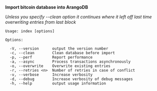**Import bitcoin database into ArangoDB**

*Unless you specify --clean option it continues where it left off last time overwriting entries from last block*

```
Usage: index [options]

Options:

  -V, --version      output the version number
  -c, --clean        Clean database before import
  -p, --perf         Report performance
  -a, --async        Process transactions asynchronously
  -o, --overwrite    Overwrite existing entries
  -r, --retries <n>  Number of retries in case of conflict
  -v, --verbose      Increase verbosity
  -d, --debug        Increase verbosity of debug messages
  -h, --help         output usage information
```
